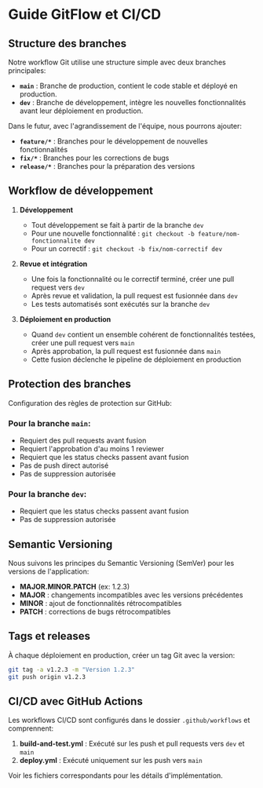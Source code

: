 # Guide GitFlow et CI/CD

## Structure des branches

Notre workflow Git utilise une structure simple avec deux branches principales:

- **`main`** : Branche de production, contient le code stable et déployé en production.
- **`dev`** : Branche de développement, intègre les nouvelles fonctionnalités avant leur déploiement en production.

Dans le futur, avec l'agrandissement de l'équipe, nous pourrons ajouter:
- **`feature/*`** : Branches pour le développement de nouvelles fonctionnalités
- **`fix/*`** : Branches pour les corrections de bugs
- **`release/*`** : Branches pour la préparation des versions

## Workflow de développement

1. **Développement**
   - Tout développement se fait à partir de la branche `dev`
   - Pour une nouvelle fonctionnalité : `git checkout -b feature/nom-fonctionnalite dev`
   - Pour un correctif : `git checkout -b fix/nom-correctif dev`

2. **Revue et intégration**
   - Une fois la fonctionnalité ou le correctif terminé, créer une pull request vers `dev`
   - Après revue et validation, la pull request est fusionnée dans `dev`
   - Les tests automatisés sont exécutés sur la branche `dev`

3. **Déploiement en production**
   - Quand `dev` contient un ensemble cohérent de fonctionnalités testées, créer une pull request vers `main`
   - Après approbation, la pull request est fusionnée dans `main`
   - Cette fusion déclenche le pipeline de déploiement en production

## Protection des branches

Configuration des règles de protection sur GitHub:

### Pour la branche `main`:
- Requiert des pull requests avant fusion
- Requiert l'approbation d'au moins 1 reviewer
- Requiert que les status checks passent avant fusion
- Pas de push direct autorisé
- Pas de suppression autorisée

### Pour la branche `dev`:
- Requiert que les status checks passent avant fusion
- Pas de suppression autorisée

## Semantic Versioning

Nous suivons les principes du Semantic Versioning (SemVer) pour les versions de l'application:
- **MAJOR.MINOR.PATCH** (ex: 1.2.3)
- **MAJOR** : changements incompatibles avec les versions précédentes
- **MINOR** : ajout de fonctionnalités rétrocompatibles
- **PATCH** : corrections de bugs rétrocompatibles

## Tags et releases

À chaque déploiement en production, créer un tag Git avec la version:

```bash
git tag -a v1.2.3 -m "Version 1.2.3"
git push origin v1.2.3
```

## CI/CD avec GitHub Actions

Les workflows CI/CD sont configurés dans le dossier `.github/workflows` et comprennent:

1. **build-and-test.yml** : Exécuté sur les push et pull requests vers `dev` et `main`
2. **deploy.yml** : Exécuté uniquement sur les push vers `main`

Voir les fichiers correspondants pour les détails d'implémentation.

